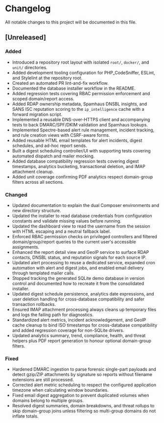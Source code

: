 # Changelog

All notable changes to this project will be documented in this file.

## [Unreleased]
### Added
- Introduced a repository root layout with isolated `root/`, `docker/`, and `unit/` directories.
- Added development tooling configuration for PHP_CodeSniffer, ESLint, and Stylelint at the repository root.
- Created an automated PR lint-and-fix workflow.
- Documented the database installer workflow in the README.
- Added regression tests covering RBAC permission enforcement and scoped domain/report access.
- Added RDAP ownership metadata, Spamhaus DNSBL insights, and SANS ISC reputation scoring to the `ip_intelligence` cache with a forward migration script.
- Implemented a reusable DNS-over-HTTPS client and accompanying tests to back DMARC/SPF/DKIM validation and Spamhaus lookups.
- Implemented Spectre-based alert rule management, incident tracking, and rule creation views with CSRF-aware forms.
- Added reusable HTML email templates for alert incidents, digest schedules, and ad-hoc report sends.
- Built a digest scheduling controller/UI with supporting tests covering automated dispatch and mailer mocking.
- Added database compatibility regression tests covering digest timestamps, analytics bucketing, transactional deletion, and IMAP attachment cleanup.
- Added unit coverage confirming PDF analytics respect domain-group filters across all sections.

### Changed
- Updated documentation to explain the dual Composer environments and new directory structure.
- Updated the installer to read database credentials from configuration constants and validate missing values before running.
- Updated the dashboard view to read the username from the session with HTML escaping and a neutral fallback label.
- Enforced RBAC permission checks on privileged controllers and filtered domain/group/report queries to the current user's accessible assignments.
- Enhanced the report detail view and GeoIP service to surface RDAP contacts, DNSBL status, and reputation signals for each source IP.
- Updated alert processing to reuse a dedicated service, expanded cron automation with alert and digest jobs, and enabled email delivery through templated mailer calls.
- Stopped tracking the generated SQLite demo database in version control and documented how to recreate it from the consolidated installer.
- Updated digest schedule persistence, analytics date expressions, and user deletion handling for cross-database compatibility and safer transaction rollbacks.
- Ensured IMAP attachment processing always cleans up temporary files and logs the failing path for diagnostics.
- Standardized alert metrics, incident acknowledgement, and GeoIP cache cleanup to bind ISO timestamps for cross-database compatibility and added regression coverage for non-SQLite drivers.
- Updated analytics summary, trend, compliance, health, and threat helpers plus PDF report generation to honour optional domain-group filters.

### Fixed
- Hardened DMARC ingestion to parse forensic single-part payloads and detect gzip/ZIP attachments by signature so reports without filename extensions are still processed.
- Corrected alert metric scheduling to respect the configured application timezone when calculating window boundaries.
- Fixed email digest aggregation to prevent duplicated volumes when domains belong to multiple groups.
- Resolved digest summaries, domain breakdowns, and threat rollups to skip domain-group joins unless filtering so multi-group domains do not inflate totals.
